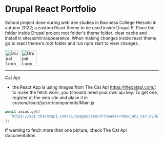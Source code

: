 # Drupal React Portfolio

School project done during web dev studies in Business College Helsinki in autumn 2022; a custom React theme to be used inside Drupal 9. Place the folder inside Drupal project root folder's theme folder. clear cache and install in site/admin/appearance. When making changes inside react theme, go to react theme's root folder and run npm start to view changes.

<img alt="Drupal Logo" src="https://upload.wikimedia.org/wikipedia/commons/thumb/a/a7/React-icon.svg/2300px-React-icon.svg.png" height="50px">
<img alt="Drupal Logo" src="https://www.drupal.org/files/Wordmark_blue_RGB.png" height="50px">

---

Cat Api

- the React App is using images from The Cat Api https://thecatapi.com/: to make the fetch work, you (should) need your own api key. To get one, register at the web site and place it in custom/react/js/src/components/Main.js:

```js
await axios.get(
  `https://api.thecatapi.com/v1/images/search?header=YOUR_API_KEY_HERE`
);
```

If wanting to fetch more than one picture, check The Cat Api documentation.
